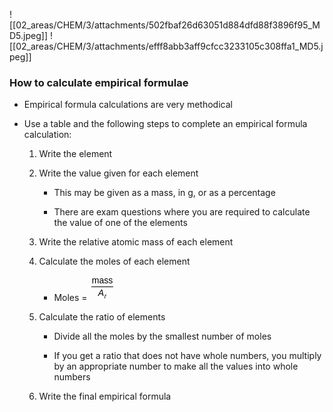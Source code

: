 
![[02_areas/CHEM/3/attachments/502fbaf26d63051d884dfd88f3896f95_MD5.jpeg]]
![[02_areas/CHEM/3/attachments/efff8abb3aff9cfcc3233105c308ffa1_MD5.jpeg]]


### How to calculate empirical formulae

- Empirical formula calculations are very methodical
    
- Use a table and the following steps to complete an empirical formula calculation:
    
    1. Write the element
        
    2. Write the value given for each element
        
        - This may be given as a mass, in g, or as a percentage
            
        - There are exam questions where you are required to calculate the value of one of the elements
            
    3. Write the relative atomic mass of each element
        
    4. Calculate the moles of each element
        
        - Moles = ![mass over A subscript r](data:image/svg+xml;charset=utf8,%3Csvg%20xmlns%3D%22http%3A%2F%2Fwww.w3.org%2F2000%2Fsvg%22%20xmlns%3Awrs%3D%22http%3A%2F%2Fwww.wiris.com%2Fxml%2Fmathml-extension%22%20height%3D%2241%22%20width%3D%2240%22%20wrs%3Abaseline%3D%2223%22%3E%3C!--MathML%3A%20%3Cmath%20xmlns%3D%22http%3A%2F%2Fwww.w3.org%2F1998%2FMath%2FMathML%22%20style%3D%22font-family%3AArial%22%3E%3Cmstyle%20mathsize%3D%2214px%22%3E%3Cmfrac%3E%3Cmi%3Emass%3C%2Fmi%3E%3Cmsub%3E%3Cmi%3EA%3C%2Fmi%3E%3Cmi%3Er%3C%2Fmi%3E%3C%2Fmsub%3E%3C%2Fmfrac%3E%3C%2Fmstyle%3E%3C%2Fmath%3E--%3E%3Cdefs%3E%3Cstyle%20type%3D%22text%2Fcss%22%3Etext%7Bfill%3A%23000000%3B%7D%3C%2Fstyle%3E%3C%2Fdefs%3E%3Cline%20stroke%3D%22%23000000%22%20stroke-linecap%3D%22square%22%20stroke-width%3D%221%22%20x1%3D%222.5%22%20x2%3D%2236.5%22%20y1%3D%2218.5%22%20y2%3D%2218.5%22%2F%3E%3Ctext%20font-family%3D%22Arial%22%20font-size%3D%2214%22%20text-anchor%3D%22middle%22%20x%3D%2219.5%22%20y%3D%2213%22%3Emass%3C%2Ftext%3E%3Ctext%20font-family%3D%22Arial%22%20font-size%3D%2214%22%20font-style%3D%22italic%22%20text-anchor%3D%22middle%22%20x%3D%2217.5%22%20y%3D%2233%22%3EA%3C%2Ftext%3E%3Ctext%20font-family%3D%22Arial%22%20font-size%3D%2210%22%20font-style%3D%22italic%22%20text-anchor%3D%22middle%22%20x%3D%2224.5%22%20y%3D%2237%22%3Er%3C%2Ftext%3E%3C%2Fsvg%3E)
            
    5. Calculate the ratio of elements
        
        - Divide all the moles by the smallest number of moles
            
        - If you get a ratio that does not have whole numbers, you multiply by an appropriate number to make all the values into whole numbers
            
    6. Write the final empirical formula

